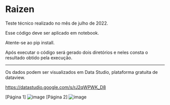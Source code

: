 # Raizen
Teste técnico realizado no mês de julho de 2022.

Esse código deve ser aplicado em notebook.

Atente-se ao pip install.

Após executar o código será gerado dois diretórios e neles consta o resultado obtido pela execução.

-----------------------------------------------------------------------------------------------------

Os dados podem ser visualizados em Data Studio, plataforma gratuita de dataview.

https://datastudio.google.com/s/rJ2qWPWK_D8

[Página 1] ![image](https://user-images.githubusercontent.com/53867335/182072281-aa002e42-3633-43df-ba1f-bff239f965c7.png)
[Página 2] ![image](https://user-images.githubusercontent.com/53867335/182072397-feadb264-eef2-4668-b911-6c7bd0f8845e.png)


